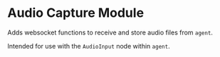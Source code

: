 # Audio Capture Module

Adds websocket functions to receive and store audio files from `agent`.

Intended for use with the `AudioInput` node within `agent`.

